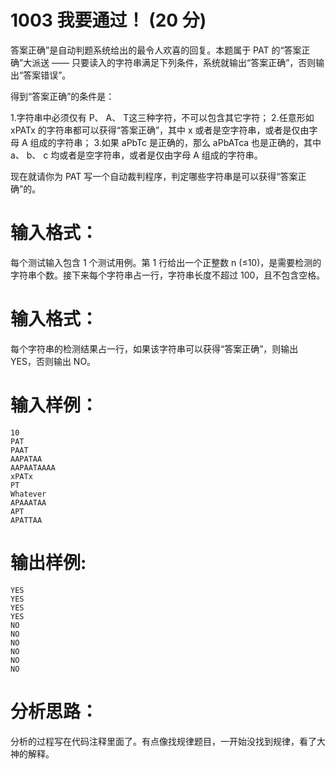 # 1003 我要通过！ (20 分)
答案正确”是自动判题系统给出的最令人欢喜的回复。本题属于 PAT 的“答案正确”大派送 —— 只要读入的字符串满足下列条件，系统就输出“答案正确”，否则输出“答案错误”。

得到“答案正确”的条件是：

1.字符串中必须仅有 P、 A、 T这三种字符，不可以包含其它字符；
2.任意形如 xPATx 的字符串都可以获得“答案正确”，其中 x 或者是空字符串，或者是仅由字母 A 组成的字符串；
3.如果 aPbTc 是正确的，那么 aPbATca 也是正确的，其中 a、 b、 c 均或者是空字符串，或者是仅由字母 A 组成的字符串。

现在就请你为 PAT 写一个自动裁判程序，判定哪些字符串是可以获得“答案正确”的。

# 输入格式：
每个测试输入包含 1 个测试用例。第 1 行给出一个正整数 n (≤10)，是需要检测的字符串个数。接下来每个字符串占一行，字符串长度不超过 100，且不包含空格。

# 输入格式：
每个字符串的检测结果占一行，如果该字符串可以获得“答案正确”，则输出 YES，否则输出 NO。

# 输入样例：
```
10
PAT
PAAT
AAPATAA
AAPAATAAAA
xPATx
PT
Whatever
APAAATAA
APT
APATTAA
```

# 输出样例:
```
YES
YES
YES
YES
NO
NO
NO
NO
NO
NO
```

# 分析思路：
分析的过程写在代码注释里面了。有点像找规律题目，一开始没找到规律，看了大神的解释。